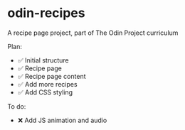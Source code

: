 # odin-recipes
A recipe page project, part of The Odin Project curriculum

Plan:

- ✅ Initial structure
- ✅ Recipe page
- ✅ Recipe page content
- ✅ Add more recipes
- ✅ Add CSS styling

To do:
- ❌ Add JS animation and audio
